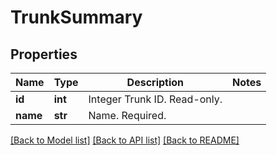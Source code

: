 # TrunkSummary

## Properties
Name | Type | Description | Notes
------------ | ------------- | ------------- | -------------
**id** | **int** | Integer Trunk ID. Read-only. | 
**name** | **str** | Name. Required. | 

[[Back to Model list]](../README.md#documentation-for-models) [[Back to API list]](../README.md#documentation-for-api-endpoints) [[Back to README]](../README.md)



